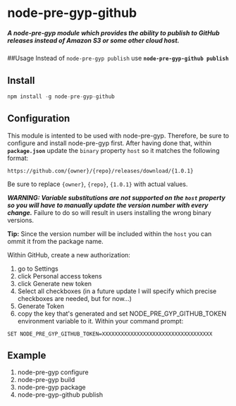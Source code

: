 # node-pre-gyp-github
##### A node-pre-gyp module which provides the ability to publish to GitHub releases instead of Amazon S3 or some other cloud host.

##Usage
Instead of ```node-pre-gyp publish``` use **```node-pre-gyp-github publish```**

## Install
```javascript
npm install -g node-pre-gyp-github
```

## Configuration
This module is intented to be used with node-pre-gyp. Therefore, be sure to configure and install node-pre-gyp first. After having done that, within **```package.json```** update the ```binary``` property ```host``` so it matches the following format:

```
https://github.com/{owner}/{repo}/releases/download/{1.0.1}
```
Be sure to replace ```{owner}```, ```{repo}```, ```{1.0.1}``` with actual values.

***WARNING: Variable substitutions are not supported on the ```host``` property so you will have to manually update the version number with every change.*** Failure to do so will result in users installing the wrong binary versions.

**Tip:** Since the version number will be included within the ```host``` you can ommit it from the package name.

Within GitHub, create a new authorization:

1. go to Settings 
2. click Personal access tokens
3. click Generate new token
4. Select all checkboxes (in a future update I will specify which precise checkboxes are needed, but for now...)
5. Generate Token
6. copy the key that's generated and set NODE_PRE_GYP_GITHUB_TOKEN environment variable to it. Within your command prompt:

```
SET NODE_PRE_GYP_GITHUB_TOKEN=XXXXXXXXXXXXXXXXXXXXXXXXXXXXXXXXXXX
```

## Example
1. node-pre-gyp configure
2. node-pre-gyp build
3. node-pre-gyp package
4. node-pre-gyp-github publish
